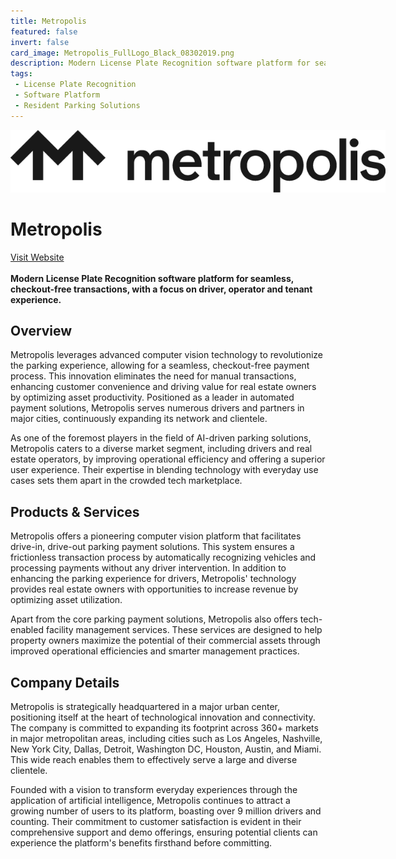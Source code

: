 ```yaml
---
title: Metropolis
featured: false
invert: false
card_image: Metropolis_FullLogo_Black_08302019.png
description: Modern License Plate Recognition software platform for seamless, checkout-free transactions, with a focus on driver, operator and tenant experience.
tags: 
 - License Plate Recognition
 - Software Platform
 - Resident Parking Solutions
---
```


<div align="center">
<a href="https://www.metropolis.io/">
<img src="Metropolis_FullLogo_Black_08302019.png" alt="Logo" style="min-width: 200px; max-width: 600px; height: auto;" >
</a>
</div>

# Metropolis
<a href="https://www.metropolis.io/">Visit Website</a>
<br>
<br>
**Modern License Plate Recognition software platform for seamless, checkout-free transactions, with a focus on driver, operator and tenant experience.**

## Overview
Metropolis leverages advanced computer vision technology to revolutionize the parking experience, allowing for a seamless, checkout-free payment process. This innovation eliminates the need for manual transactions, enhancing customer convenience and driving value for real estate owners by optimizing asset productivity. Positioned as a leader in automated payment solutions, Metropolis serves numerous drivers and partners in major cities, continuously expanding its network and clientele.

As one of the foremost players in the field of AI-driven parking solutions, Metropolis caters to a diverse market segment, including drivers and real estate operators, by improving operational efficiency and offering a superior user experience. Their expertise in blending technology with everyday use cases sets them apart in the crowded tech marketplace.
## Products & Services 
Metropolis offers a pioneering computer vision platform that facilitates drive-in, drive-out parking payment solutions. This system ensures a frictionless transaction process by automatically recognizing vehicles and processing payments without any driver intervention. In addition to enhancing the parking experience for drivers, Metropolis' technology provides real estate owners with opportunities to increase revenue by optimizing asset utilization.

Apart from the core parking payment solutions, Metropolis also offers tech-enabled facility management services. These services are designed to help property owners maximize the potential of their commercial assets through improved operational efficiencies and smarter management practices.
## Company Details 
Metropolis is strategically headquartered in a major urban center, positioning itself at the heart of technological innovation and connectivity. The company is committed to expanding its footprint across 360+ markets in major metropolitan areas, including cities such as Los Angeles, Nashville, New York City, Dallas, Detroit, Washington DC, Houston, Austin, and Miami. This wide reach enables them to effectively serve a large and diverse clientele.

Founded with a vision to transform everyday experiences through the application of artificial intelligence, Metropolis continues to attract a growing number of users to its platform, boasting over 9 million drivers and counting. Their commitment to customer satisfaction is evident in their comprehensive support and demo offerings, ensuring potential clients can experience the platform's benefits firsthand before committing.

